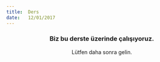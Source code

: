 ```yaml
---
title:  Ders
date:   12/01/2017
---
```


### <center>Biz bu derste üzerinde çalışıyoruz.</center>
<center>Lütfen daha sonra gelin.</center>